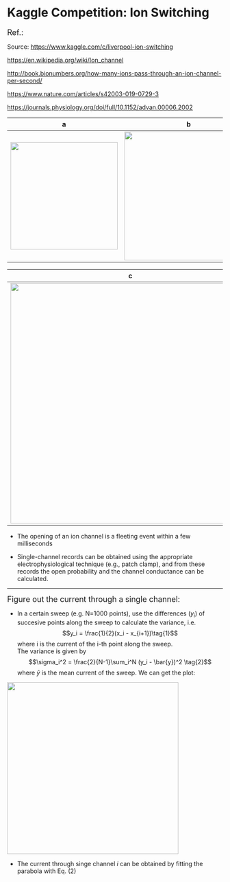 # Kaggle Competition: Ion Switching

<font size=4>Ref.:</font>

Source: https://www.kaggle.com/c/liverpool-ion-switching

https://en.wikipedia.org/wiki/Ion_channel

http://book.bionumbers.org/how-many-ions-pass-through-an-ion-channel-per-second/

https://www.nature.com/articles/s42003-019-0729-3

https://journals.physiology.org/doi/full/10.1152/advan.00006.2002


| a|b|
|-|-|
|<img src="https://upload.wikimedia.org/wikipedia/commons/2/2f/Ion_channel.png" width="250"/> | <img src="http://book.bionumbers.org/wp-content/uploads/2014/08/427-f1-ChannelOpenClose-11.png" width="300"/>|

|c|
|-|
|<img src="http://book.bionumbers.org/wp-content/uploads/2014/08/427-f3-IonChannelCalc-1.png" width="560"/>|


- The opening of an ion channel is a fleeting event within a few milliseconds

- Single-channel records can be obtained using the appropriate electrophysiological technique (e.g., patch clamp), and from these records the open probability and the channel conductance can be calculated. 
***

<font size=4>Figure out the current through a single channel:</font>

- In a certain sweep (e.g. N=1000 points), use the differences ($y_i$) of succesive points along the sweep to calculate the variance, i.e.
$$y_i = \frac{1}{2}(x_i - x_{i+1})\tag{1}$$
where i is the current of the i-th point along the sweep. \
The variance is given by
$$\sigma_i^2 = \frac{2}{N-1}\sum_i^N (y_i - \bar{y})^2 \tag{2}$$
where $\bar{y}$ is the mean current of the sweep. We can get the plot:

<img src="https://www.researchgate.net/profile/Osvaldo_Alvarez2/publication/11024671/figure/fig5/AS:394575848984579@1471085621134/Plot-of-the-variance-vs-the-mean-current-computed-for-each-of-the-1-000-isochrones-of-a.png" width="400"/>

- The current through singe channel $i$ can be obtained by fitting the parabola with Eq. (2)
